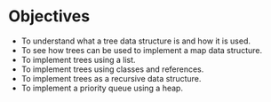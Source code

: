 Objectives
==========

-   To understand what a tree data structure is and how it is used.
-   To see how trees can be used to implement a map data structure.
-   To implement trees using a list.
-   To implement trees using classes and references.
-   To implement trees as a recursive data structure.
-   To implement a priority queue using a heap.

